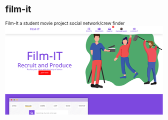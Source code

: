 # film-it
Film-It a student movie project social network/crew finder
![Film-IT front page](https://raw.githubusercontent.com/piratefresh/film-it/master/filmitfront.png)
